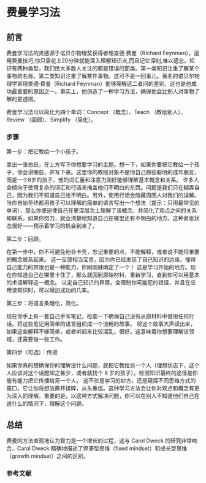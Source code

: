 # 费曼学习法

## 前言

费曼学习法的灵感源于诺贝尔物理奖获得者理查德·费曼（Richard Feynman），运用费曼技巧,你只需花上20分钟就能深入理解知识点,而且记忆深刻,难以遗忘。知识有两种类型，我们绝大多数人关注的都是错误的那类。第一类知识注重了解某个事物的名称。第二类知识注重了解某件事物。这可不是一回事儿。著名的诺贝尔物理学家理查德·费曼（Richard Feynman）能够理解这二者间的差别，这也是他成功最重要的原因之一。事实上，他创造了一种学习方法，确保他会比别人对事物了解的更透彻。

费曼学习法可以简化为四个单词：Concept （概念）、Teach （教给别人）、Review （回顾）、Simplify （简化）。

### 步骤

第一步：把它教给一个小孩子。

拿出一张白纸，在上方写下你想要学习的主题。想一下，如果你要把它教给一个孩子，你会讲哪些，并写下来。这里你的教授对象不是你自己那些聪明的成年朋友，而是一个8岁的孩子，他的词汇量和注意力刚好能够理解基本概念和关系。
许多人会倾向于使用复杂的词汇和行话来掩盖他们不明白的东西。问题是我们只在糊弄自己，因为我们不知道自己也不明白。另外，使用行话会隐藏周围人对我们的误解。
当你自始至终都用孩子可以理解的简单的语言写出一个想法（提示：只用最常见的单词），那么你便迫使自己在更深层次上理解了该概念，并简化了观点之间的关系和联系。如果你努力，就会清楚地知道自己在哪里还有不明白的地方。这种紧张状态很好——预示着学习的机会到来了。

第二步：回顾。

在第一步中，你不可避免地会卡壳，忘记重要的点，不能解释，或者说不能将重要的概念联系起来。
这一反馈相当宝贵，因为你已经发现了自己知识的边缘。懂得自己能力的界限也是一种能力，你刚刚就确定了一个！
这是学习开始的地方。现在你知道自己在哪里卡住了，那么就回到原始材料，重新学习，直到你可以用基本的术语解释这一概念。
认定自己知识的界限，会限制你可能犯的错误，并且在应用该知识时，可以增加成功的几率。

第三步：将语言条理化，简化。

现在你手上有一套自己手写笔记，检查一下确保自己没有从原材料中借用任何行话。将这些笔记用简单的语言组织成一个流畅的故事。
将这个故事大声读出来，如果这些解释不够简单，或者听起来比较混乱，很好，这意味着你想要理解该领域，还需要做一些工作。

第四步（可选）：传授

如果你真的想确保你的理解没什么问题，就把它教给另一个人（理想状态下，这个人应该对这个话题知之甚少，或者就找个 8 岁的孩子）。检测知识最终的途径是你能有能力把它传播给另一个人。
这不仅是学习的妙方，还是窥探不同思维方式的窗口，它让你将想法撕开揉碎，从头重组。这种学习方法会让你对观点和概念有更为深入的理解。重要的是，以这种方式解决问题，你可以在别人不知道他们自己在说什么的情况下，理解这个问题。

## 总结

费曼的方法直观地认为智力是一个增长的过程，这与 Carol Dweck 的研究非常吻合，Carol Dweck 精确地描述了停滞型思维（fixed mindset）和成长型思维（growth mindset）之间的区别。

### 参考文献
